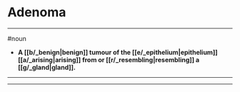 # Adenoma
---
#noun
- **A [[b/_benign|benign]] tumour of the [[e/_epithelium|epithelium]] [[a/_arising|arising]] from or [[r/_resembling|resembling]] a [[g/_gland|gland]].**
---
---
